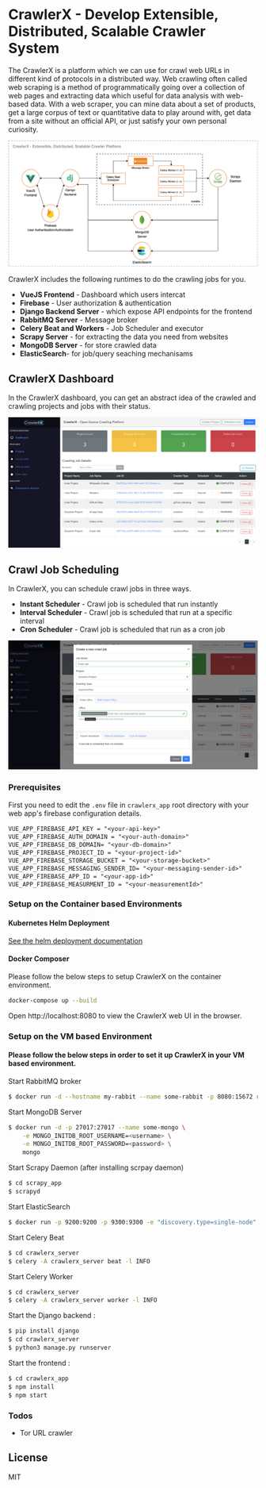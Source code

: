 # CrawlerX - Develop Extensible, Distributed, Scalable Crawler System

The CrawlerX is a platform which we can use for crawl web URLs in different kind of protocols in a distributed way. Web crawling often called web scraping is a method of programmatically going over a collection of web pages and extracting data which useful for data analysis with web-based data. With a web scraper, you can mine data about a set of products, get a large corpus of text or quantitative data to play around with, get data from a site without an official API, or just satisfy your own personal curiosity.

![Architecture Diagram](resources/abstract_architecture.jpg)

CrawlerX includes the following runtimes to do the crawling jobs for you.

- **VueJS Frontend** - Dashboard which users intercat
- **Firebase** - User authorization & authentication
- **Django Backend Server** - which expose API endpoints for the frontend
- **RabbitMQ Server** - Message broker
- **Celery Beat and Workers** - Job Scheduler and executor
- **Scrapy Server** - for extracting the data you need from websites
- **MongoDB Server** - for store crawled data
- **ElasticSearch**- for job/query seaching mechanisams

## CrawlerX Dashboard

In the CrawlerX dashboard, you can get an abstract idea of the crawled and crawling projects and jobs with their status.

![Dashboard](resources/dashboard.png)

## Crawl Job Scheduling

In CrawlerX, you can schedule crawl jobs in three ways. 

- **Instant Scheduler** - Crawl job is scheduled that run instantly
- **Interval Scheduler** - Crawl job is scheduled that run at a specific interval
- **Cron Scheduler** - Crawl job is scheduled that run as a cron job

![Job Scheduler](resources/job_schedule.png)

### Prerequisites
First you need to edit the `.env` file in `crawlerx_app` root directory with your web app's firebase configuration details.
```
VUE_APP_FIREBASE_API_KEY = "<your-api-key>"
VUE_APP_FIREBASE_AUTH_DOMAIN = "<your-auth-domain>"
VUE_APP_FIREBASE_DB_DOMAIN= "<your-db-domain>"
VUE_APP_FIREBASE_PROJECT_ID = "<your-project-id>"
VUE_APP_FIREBASE_STORAGE_BUCKET = "<your-storage-bucket>"
VUE_APP_FIREBASE_MESSAGING_SENDER_ID= "<your-messaging-sender-id>"
VUE_APP_FIREBASE_APP_ID = "<your-app-id>"
VUE_APP_FIREBASE_MEASURMENT_ID = "<your-measurementId>"
```

### Setup on the Container based Environments

#### Kubernetes Helm Deployment

[See the helm deployment documentation](crawlerx_helm/README.md)

#### Docker Composer

Please follow the below steps to setup CrawlerX on the container environment.

```sh
docker-compose up --build
```

Open http://localhost:8080 to view the CrawlerX web UI in the browser.

### Setup on the VM based Environment

#### Please follow the below steps in order to set it up CrawlerX in your VM based environment.

Start RabbitMQ broker

```sh
$ docker run -d --hostname my-rabbit --name some-rabbit -p 8080:15672 rabbitmq:3-management
```

Start MongoDB Server

```sh
$ docker run -d -p 27017:27017 --name some-mongo \
    -e MONGO_INITDB_ROOT_USERNAME=<username> \
    -e MONGO_INITDB_ROOT_PASSWORD=<password> \
    mongo
```

Start Scrapy Daemon (after installing scrpay daemon)

```sh
$ cd scrapy_app
$ scrapyd
```

Start ElasticSearch
```sh
$ docker run -p 9200:9200 -p 9300:9300 -e "discovery.type=single-node" elasticsearch:7.8.1
```

Start Celery Beat
```sh
$ cd crawlerx_server
$ celery -A crawlerx_server beat -l INFO
```

Start Celery Worker
```sh
$ cd crawlerx_server
$ celery -A crawlerx_server worker -l INFO
```

Start the Django backend :

```sh
$ pip install django
$ cd crawlerx_server
$ python3 manage.py runserver
```

Start the frontend :

```sh
$ cd crawlerx_app
$ npm install
$ npm start
```

### Todos

- Tor URL crawler

## License

MIT

